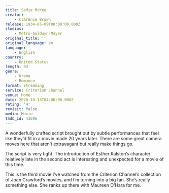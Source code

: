 ```yaml
---
title: Sadie McKee
creator:
    - Clarence Brown
release: 1934-05-09T00:00:00.000Z
studios:
    - Metro-Goldwyn-Mayer
original_title: ''
original_language: en
language:
    - English
country:
    - United States
length: 93
genre:
    - Drama
    - Romance
format: Streaming
service: Criterion Channel
venue: Home
date: 2020-10-13T04:00:00.000Z
rating: '4'
revisit: false
media: Movie
tmdb_id: 43696
---
```


A wonderfully crafted script brought out by subtle performances that feel like they’d fit in a movie made 20 years later. There are some great camera moves here that aren’t extravagant but really make things go.

The script is very tight. The introduction of Esther Ralston’s character relatively late in the second act is interesting and unexpected for a movie of this time.

This is the third movie I’ve watched from the Criterion Channel’s collection of Joan Crawford’s movies, and I’m turning into a big fan. She’s really something else. She ranks up there with Maureen O’Hara for me.
